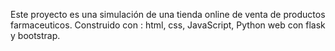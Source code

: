 Este proyecto es una simulación de una tienda online de venta de productos farmaceuticos. 
Construido con : html, css, JavaScript, Python web con flask y bootstrap.


